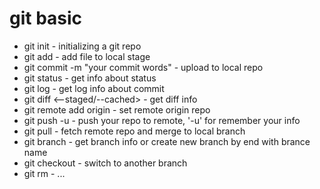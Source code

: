 # git basic
- git init - initializing a git repo
- git add <file> - add file to local stage
- git commit -m "your commit words" - upload to local repo
- git status - get info about status
- git log - get log info about commit
- git diff <--staged/--cached> - get diff info
- git remote add origin <remote repo url> - set remote origin repo
- git push -u <remote> <brance> - push your repo to remote, '-u' for remember your info
- git pull <remote> <brance> - fetch remote repo and merge to local branch
- git branch - get branch info or create new branch by end with brance name
- git checkout <branch> - switch to another branch
- git rm - ...
